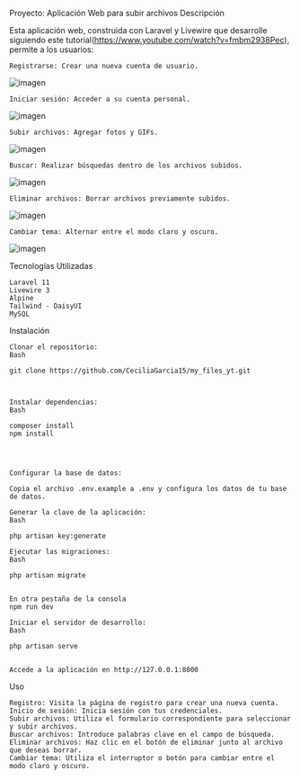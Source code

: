Proyecto: Aplicación Web para subir archivos
Descripción

Esta aplicación web, construida con Laravel y Livewire que desarrolle siguiendo este tutorial(https://www.youtube.com/watch?v=fmbm2938Pec), permite a los usuarios:

    Registrarse: Crear una nueva cuenta de usuario.
![imagen](https://github.com/user-attachments/assets/c15ab3b1-ddd4-42b3-a7c7-ae0994100f2d)

    Iniciar sesión: Acceder a su cuenta personal.
![imagen](https://github.com/user-attachments/assets/296bd38f-7c75-4c28-80a8-034db902dfbd)

    Subir archivos: Agregar fotos y GIFs.
![imagen](https://github.com/user-attachments/assets/e29d8349-2c7e-44c5-9932-dd54a8217ba6)

    Buscar: Realizar búsquedas dentro de los archivos subidos.
![imagen](https://github.com/user-attachments/assets/feadc6dd-4308-4d5a-a5ee-9cd81820d4c4)

    Eliminar archivos: Borrar archivos previamente subidos.
![imagen](https://github.com/user-attachments/assets/b5660cad-9ee2-43d8-a928-c000e8d89e75)

    Cambiar tema: Alternar entre el modo claro y oscuro.
![imagen](https://github.com/user-attachments/assets/b3e45370-1b2b-40d5-9b4c-1679724480d2)


Tecnologías Utilizadas

    Laravel 11
    Livewire 3
    Alpine
    Tailwind - DaisyUI
    MySQL

Instalación

    Clonar el repositorio:
    Bash

    git clone https://github.com/CeciliaGarcia15/my_files_yt.git



    Instalar dependencias:
    Bash

    composer install
    npm install
    
    


    Configurar la base de datos:

    Copia el archivo .env.example a .env y configura los datos de tu base de datos.

    Generar la clave de la aplicación:
    Bash
    
    php artisan key:generate

    Ejecutar las migraciones:
    Bash
    
    php artisan migrate


    En otra pestaña de la consola
    npm run dev

    Iniciar el servidor de desarrollo:
    Bash
    
    php artisan serve

    
    Accede a la aplicación en http://127.0.0.1:8000
    

Uso

    Registro: Visita la página de registro para crear una nueva cuenta.
    Inicio de sesión: Inicia sesión con tus credenciales.
    Subir archivos: Utiliza el formulario correspondiente para seleccionar y subir archivos.
    Buscar archivos: Introduce palabras clave en el campo de búsqueda.
    Eliminar archivos: Haz clic en el botón de eliminar junto al archivo que deseas borrar.
    Cambiar tema: Utiliza el interruptor o botón para cambiar entre el modo claro y oscuro.

